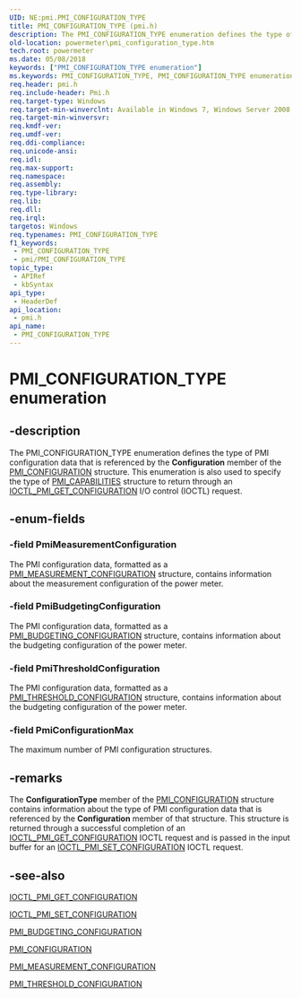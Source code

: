 ```yaml
---
UID: NE:pmi.PMI_CONFIGURATION_TYPE
title: PMI_CONFIGURATION_TYPE (pmi.h)
description: The PMI_CONFIGURATION_TYPE enumeration defines the type of PMI configuration data that is referenced by the Configuration member of the PMI_CONFIGURATION structure.
old-location: powermeter\pmi_configuration_type.htm
tech.root: powermeter
ms.date: 05/08/2018
keywords: ["PMI_CONFIGURATION_TYPE enumeration"]
ms.keywords: PMI_CONFIGURATION_TYPE, PMI_CONFIGURATION_TYPE enumeration [Power Metering and Budgeting Devices], PmiBudgetingConfiguration, PmiConfigurationMax, PmiMeasurementConfiguration, PmiThresholdConfiguration, PowerMeterRef_6d83a5b7-03d3-4f86-b2ac-9d70a889285e.xml, pmi/PMI_CONFIGURATION_TYPE, pmi/PmiBudgetingConfiguration, pmi/PmiConfigurationMax, pmi/PmiMeasurementConfiguration, pmi/PmiThresholdConfiguration, powermeter.pmi_configuration_type
req.header: pmi.h
req.include-header: Pmi.h
req.target-type: Windows
req.target-min-winverclnt: Available in Windows 7, Windows Server 2008 R2, and later versions of the Windows operating systems.
req.target-min-winversvr: 
req.kmdf-ver: 
req.umdf-ver: 
req.ddi-compliance: 
req.unicode-ansi: 
req.idl: 
req.max-support: 
req.namespace: 
req.assembly: 
req.type-library: 
req.lib: 
req.dll: 
req.irql: 
targetos: Windows
req.typenames: PMI_CONFIGURATION_TYPE
f1_keywords:
 - PMI_CONFIGURATION_TYPE
 - pmi/PMI_CONFIGURATION_TYPE
topic_type:
 - APIRef
 - kbSyntax
api_type:
 - HeaderDef
api_location:
 - pmi.h
api_name:
 - PMI_CONFIGURATION_TYPE
---
```


# PMI_CONFIGURATION_TYPE enumeration


## -description

The PMI_CONFIGURATION_TYPE enumeration defines the type of PMI configuration data that is referenced by the <b>Configuration</b> member of the <a href="/windows-hardware/drivers/ddi/pmi/ns-pmi-_pmi_configuration">PMI_CONFIGURATION</a> structure. This enumeration is also used to specify the type of <a href="/windows-hardware/drivers/ddi/pmi/ns-pmi-_pmi_capabilities">PMI_CAPABILITIES</a> structure to return through an <a href="/windows-hardware/drivers/ddi/pmi/ni-pmi-ioctl_pmi_get_configuration">IOCTL_PMI_GET_CONFIGURATION</a> I/O control (IOCTL) request.

## -enum-fields

### -field PmiMeasurementConfiguration

The PMI configuration data, formatted as a <a href="/windows-hardware/drivers/ddi/pmi/ns-pmi-_pmi_measurement_configuration">PMI_MEASUREMENT_CONFIGURATION</a> structure, contains information about the measurement configuration of the power meter.

### -field PmiBudgetingConfiguration

The PMI configuration data, formatted as a <a href="/windows-hardware/drivers/ddi/pmi/ns-pmi-_pmi_budgeting_configuration">PMI_BUDGETING_CONFIGURATION</a> structure, contains information about the budgeting configuration of the power meter.

### -field PmiThresholdConfiguration

The PMI configuration data, formatted as a <a href="/windows-hardware/drivers/ddi/pmi/ns-pmi-_pmi_threshold_configuration">PMI_THRESHOLD_CONFIGURATION</a> structure, contains information about the budgeting configuration of the power meter.

### -field PmiConfigurationMax

The maximum number of PMI configuration structures.

## -remarks

The <b>ConfigurationType</b> member of the <a href="/windows-hardware/drivers/ddi/pmi/ns-pmi-_pmi_configuration">PMI_CONFIGURATION</a> structure contains information about the type of PMI configuration data that is referenced by the <b>Configuration</b> member of that structure. This structure is returned through a successful completion of an <a href="/windows-hardware/drivers/ddi/pmi/ni-pmi-ioctl_pmi_get_configuration">IOCTL_PMI_GET_CONFIGURATION</a> IOCTL request and is passed in the input buffer for an <a href="/windows-hardware/drivers/ddi/pmi/ni-pmi-ioctl_pmi_set_configuration">IOCTL_PMI_SET_CONFIGURATION</a> IOCTL request.

## -see-also

<a href="/windows-hardware/drivers/ddi/pmi/ni-pmi-ioctl_pmi_get_configuration">IOCTL_PMI_GET_CONFIGURATION</a>



<a href="/windows-hardware/drivers/ddi/pmi/ni-pmi-ioctl_pmi_set_configuration">IOCTL_PMI_SET_CONFIGURATION</a>



<a href="/windows-hardware/drivers/ddi/pmi/ns-pmi-_pmi_budgeting_configuration">PMI_BUDGETING_CONFIGURATION</a>



<a href="/windows-hardware/drivers/ddi/pmi/ns-pmi-_pmi_configuration">PMI_CONFIGURATION</a>



<a href="/windows-hardware/drivers/ddi/pmi/ns-pmi-_pmi_measurement_configuration">PMI_MEASUREMENT_CONFIGURATION</a>



<a href="/windows-hardware/drivers/ddi/pmi/ns-pmi-_pmi_threshold_configuration">PMI_THRESHOLD_CONFIGURATION</a>

